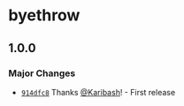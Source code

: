 # byethrow

## 1.0.0

### Major Changes

- [`914dfc8`](https://github.com/praha-inc/byethrow/commit/914dfc81234d8cfbc3fd49b689ffd200bb673c93) Thanks [@Karibash](https://github.com/Karibash)! - First release
